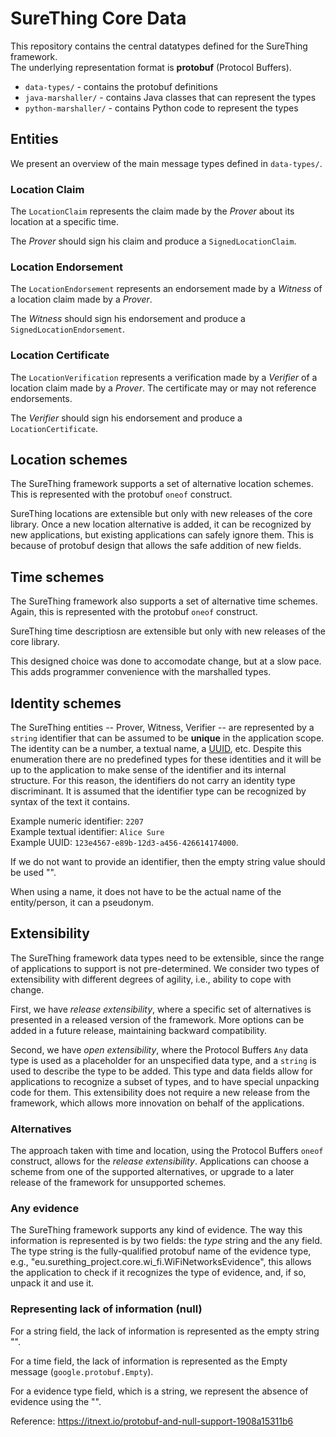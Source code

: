 # SureThing Core Data

This repository contains the central datatypes defined for the SureThing framework.  
The underlying representation format is **protobuf** (Protocol Buffers).

- `data-types/` - contains the protobuf definitions
- `java-marshaller/` - contains Java classes that can represent the types
- `python-marshaller/` - contains Python code to represent the types

## Entities

We present an overview of the main message types defined in `data-types/`.

### Location Claim

The `LocationClaim` represents the claim made by the *Prover* about its location at a specific time.

The *Prover* should sign his claim and produce a `SignedLocationClaim`.

### Location Endorsement

The `LocationEndorsement` represents an endorsement made by a *Witness* of a location claim made by a *Prover*.

The *Witness* should sign his endorsement and produce a `SignedLocationEndorsement`.

### Location Certificate

The `LocationVerification` represents a verification made by a *Verifier* of a location claim made by a *Prover*.
The certificate may or may not reference endorsements.

The *Verifier* should sign his endorsement and produce a `LocationCertificate`.

## Location schemes

The SureThing framework supports a set of alternative location schemes.
This is represented with the protobuf `oneof` construct.

SureThing locations are extensible but only with new releases of the core library.
Once a new location alternative is added, it can be recognized by new applications, but existing applications can safely ignore them.
This is because of protobuf design that allows the safe addition of new fields.

## Time schemes

The SureThing framework also supports a set of alternative time schemes.
Again, this is represented with the protobuf `oneof` construct.

SureThing time descriptiosn are extensible but only with new releases of the core library.

This designed choice was done to accomodate change, but at a slow pace.
This adds programmer convenience with the marshalled types.

## Identity schemes

The SureThing entities -- Prover, Witness, Verifier -- are represented by a `string` identifier that can be assumed to be **unique** in the application scope.
The identity can be a number, a textual name, a [UUID](https://en.wikipedia.org/wiki/Universally_unique_identifier), etc.
Despite this enumeration there are no predefined types for these identities and it will be up to the application to make sense of the identifier and its internal structure.
For this reason, the identifiers do not carry an identity type discriminant.
It is assumed that the identifier type can be recognized by syntax of the text it contains.

Example numeric identifier: `2207`  
Example textual identifier: `Alice Sure`  
Example UUID: `123e4567-e89b-12d3-a456-426614174000`.

If we do not want to provide an identifier, then the empty string value should be used "".

When using a name, it does not have to be the actual name of the entity/person, it can a pseudonym.

## Extensibility

The SureThing framework data types need to be extensible, since the range of applications to support is not pre-determined.
We consider two types of extensibility with different degrees of agility, i.e., ability to cope with change.

First, we have *release extensibility*, where a specific set of alternatives is presented in a released version of the framework.
More options can be added in a future release, maintaining backward compatibility.

Second, we have *open extensibility*, where the Protocol Buffers `Any` data type is used as a placeholder for an unspecified data type, and a `string` is used to describe the type to be added.
This type and data fields allow for applications to recognize a subset of types, and to have special unpacking code for them.
This extensibility does not require a new release from the framework, which allows more innovation on behalf of the applications.

### Alternatives

The approach taken with time and location, using the Protocol Buffers `oneof` construct, allows for the *release extensibility*.
Applications can choose a scheme from one of the supported alternatives, or upgrade to a later release of the framework for unsupported schemes.

### Any evidence

The SureThing framework supports any kind of evidence.
The way this information is represented is by two fields: the *type* string and the any field.
The type string is the fully-qualified protobuf name of the evidence type, e.g., "eu.surething_project.core.wi_fi.WiFiNetworksEvidence", this allows the application to check if it recognizes the type of evidence, and, if so, unpack it and use it.

### Representing lack of information (null)

For a string field, the lack of information is represented as the empty string "".

For a time field, the lack of information is represented as the Empty message (`google.protobuf.Empty`).

For a evidence type field, which is a string, we represent the absence of evidence using the "".

Reference: <https://itnext.io/protobuf-and-null-support-1908a15311b6>
